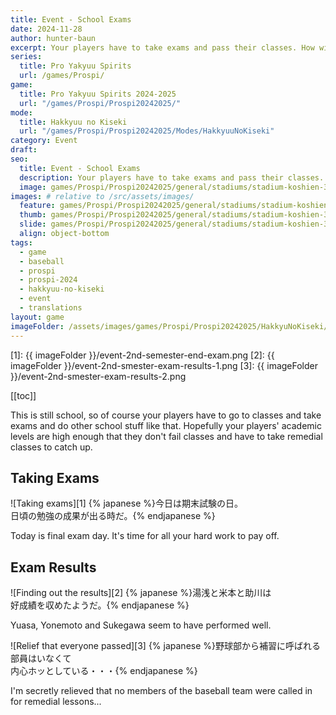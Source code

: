 ```yaml
---
title: Event - School Exams
date: 2024-11-28
author: hunter-baun
excerpt: Your players have to take exams and pass their classes. How will they do?
series:
  title: Pro Yakyuu Spirits
  url: /games/Prospi/
game: 
  title: Pro Yakyuu Spirits 2024-2025
  url: "/games/Prospi/Prospi20242025/"
mode: 
  title: Hakkyuu no Kiseki
  url: "/games/Prospi/Prospi20242025/Modes/HakkyuuNoKiseki"
category: Event
draft: 
seo:
  title: Event - School Exams
  description: Your players have to take exams and pass their classes. How will they do?
  image: games/Prospi/Prospi20242025/general/stadiums/stadium-koshien-3.png
images: # relative to /src/assets/images/
  feature: games/Prospi/Prospi20242025/general/stadiums/stadium-koshien-3.png
  thumb: games/Prospi/Prospi20242025/general/stadiums/stadium-koshien-3.png
  slide: games/Prospi/Prospi20242025/general/stadiums/stadium-koshien-3.png
  align: object-bottom
tags:
  - game
  - baseball
  - prospi
  - prospi-2024
  - hakkyuu-no-kiseki
  - event
  - translations
layout: game
imageFolder: /assets/images/games/Prospi/Prospi20242025/HakkyuNoKiseki/Events/School-Exams
---
```

[1]: {{ imageFolder }}/event-2nd-semester-end-exam.png
[2]: {{ imageFolder }}/event-2nd-smester-exam-results-1.png
[3]: {{ imageFolder }}/event-2nd-smester-exam-results-2.png

[[toc]]

<article class="prose max-w-xl lg:max-w-4xl lg:prose-lg">

This is still school, so of course your players have to go to classes and take exams and do other school stuff like that. Hopefully your players' academic levels are high enough that they don't fail classes and have to take remedial classes to catch up.

## Taking Exams

![Taking exams][1]
{% japanese %}今日は期末試験の日。<br />
日頃の勉強の成果が出る時だ。{% endjapanese %}

Today is final exam day.
It's time for all your hard work to pay off.

## Exam Results
![Finding out the results][2]
{% japanese %}湯浅と米本と助川は<br />
好成績を収めたようだ。{% endjapanese %}

Yuasa, Yonemoto and Sukegawa seem to have performed well.

![Relief that everyone passed][3]
{% japanese %}野球部から補習に呼ばれる部員はいなくて<br />
内心ホッとしている・・・{% endjapanese %}

I'm secretly relieved that no members of the baseball team were called in for remedial lessons...
</article>
